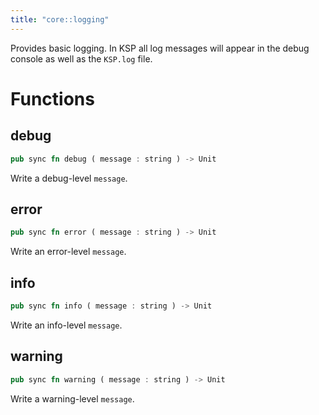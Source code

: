 ```yaml
---
title: "core::logging"
---
```


Provides basic logging. In KSP all log messages will appear in the debug console as well as the `KSP.log` file.


# Functions


## debug

```rust
pub sync fn debug ( message : string ) -> Unit
```

Write a debug-level `message`.


## error

```rust
pub sync fn error ( message : string ) -> Unit
```

Write an error-level `message`.


## info

```rust
pub sync fn info ( message : string ) -> Unit
```

Write an info-level `message`.


## warning

```rust
pub sync fn warning ( message : string ) -> Unit
```

Write a warning-level `message`.

